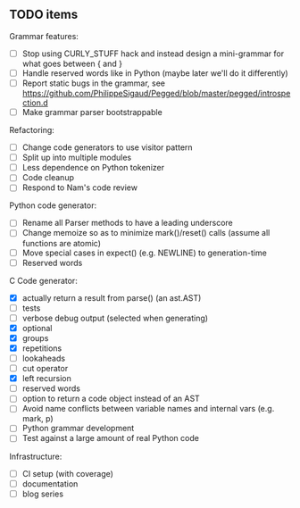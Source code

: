 TODO items
----------

Grammar features:

- [ ] Stop using CURLY_STUFF hack and instead design a mini-grammar for what goes between { and }
- [ ] Handle reserved words like in Python (maybe later we'll do it differently)
- [ ] Report static bugs in the grammar,
      see https://github.com/PhilippeSigaud/Pegged/blob/master/pegged/introspection.d
- [ ] Make grammar parser bootstrappable

Refactoring:

- [ ] Change code generators to use visitor pattern
- [ ] Split up into multiple modules
- [ ] Less dependence on Python tokenizer
- [ ] Code cleanup
- [ ] Respond to Nam's code review

Python code generator:

- [ ] Rename all Parser methods to have a leading underscore
- [ ] Change memoize so as to minimize mark()/reset() calls (assume all functions are atomic)
- [ ] Move special cases in expect() (e.g. NEWLINE) to generation-time
- [ ] Reserved words

C Code generator:

- [x] actually return a result from parse() (an ast.AST)
- [ ] tests
- [ ] verbose debug output (selected when generating)
- [x] optional
- [x] groups
- [x] repetitions
- [ ] lookaheads
- [ ] cut operator
- [x] left recursion
- [ ] reserved words
- [ ] option to return a code object instead of an AST
- [ ] Avoid name conflicts between variable names and internal vars (e.g. mark, p)
- [ ] Python grammar development
- [ ] Test against a large amount of real Python code

Infrastructure:

- [ ] CI setup (with coverage)
- [ ] documentation
- [ ] blog series
